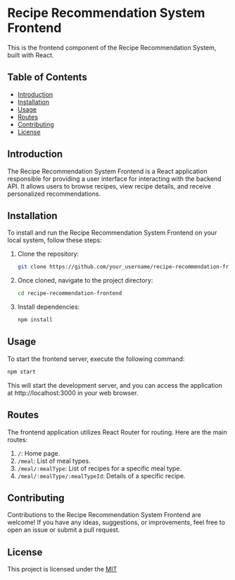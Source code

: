 # Recipe Recommendation System Frontend

This is the frontend component of the Recipe Recommendation System, built with React.

## Table of Contents

- [Introduction](#introduction)
- [Installation](#installation)
- [Usage](#usage)
- [Routes](#routes)
- [Contributing](#contributing)
- [License](#license)

## Introduction <a name="introduction"></a>

The Recipe Recommendation System Frontend is a React application responsible for providing a user interface for interacting with the backend API. It allows users to browse recipes, view recipe details, and receive personalized recommendations.

## Installation <a name="installation"></a>

To install and run the Recipe Recommendation System Frontend on your local system, follow these steps:

1. Clone the repository:

   ```bash
   git clone https://github.com/your_username/recipe-recommendation-frontend.git

2. Once cloned, navigate to the project directory:

   ```bash
   cd recipe-recommendation-frontend

3. Install dependencies:

   ```bash
   npm install

## Usage <a name="usage"></a>

To start the frontend server, execute the following command:

  ```bash
  npm start
  ```

This will start the development server, and you can access the application at http://localhost:3000 in your web browser.

## Routes <a name="routes"></a>

The frontend application utilizes React Router for routing. Here are the main routes:

1. `/`: Home page.
2. `/meal`: List of meal types.
3. `/meal/:mealType`: List of recipes for a specific meal type.
4. `/meal/:mealType/:mealTypeId`: Details of a specific recipe.

## Contributing <a name="contributing"></a>

Contributions to the Recipe Recommendation System Frontend are welcome! If you have any ideas, suggestions, or improvements, feel free to open an issue or submit a pull request.

## License <a name="license"></a>

<span>This project is licensed under the</span> 
[MIT](#point-1)
